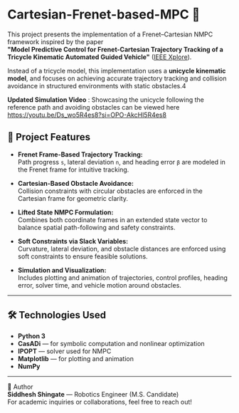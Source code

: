 # Cartesian-Frenet-based-MPC 🚗

This project presents the implementation of a Frenet–Cartesian NMPC framework inspired by the paper  
**"Model Predictive Control for Frenet-Cartesian Trajectory Tracking of a Tricycle Kinematic Automated Guided Vehicle"** ([IEEE Xplore](https://doi.org/10.1109/ICRA.2023.10802822)).

Instead of a tricycle model, this implementation uses a **unicycle kinematic model**, and focuses on achieving accurate trajectory tracking and collision avoidance in structured environments with static obstacles.4

**Updated Simulation Video** : Showcasing the unicycle following the reference path and avoiding obstacles can be viewed here https://youtu.be/Ds_wo5R4es8?si=OPO-AkcHl5R4es8

## 🚀 Project Features

- **Frenet Frame-Based Trajectory Tracking:**  
  Path progress `s`, lateral deviation `n`, and heading error `β` are modeled in the Frenet frame for intuitive tracking.

- **Cartesian-Based Obstacle Avoidance:**  
  Collision constraints with circular obstacles are enforced in the Cartesian frame for geometric clarity.

- **Lifted State NMPC Formulation:**  
  Combines both coordinate frames in an extended state vector to balance spatial path-following and safety constraints.

- **Soft Constraints via Slack Variables:**  
  Curvature, lateral deviation, and obstacle distances are enforced using soft constraints to ensure feasible solutions.

- **Simulation and Visualization:**  
  Includes plotting and animation of trajectories, control profiles, heading error, solver time, and vehicle motion around obstacles.

---

## 🛠 Technologies Used

- **Python 3**
- **CasADi** — for symbolic computation and nonlinear optimization
- **IPOPT** — solver used for NMPC
- **Matplotlib** — for plotting and animation
- **NumPy**

---

👤 Author  
**Siddhesh Shingate** — Robotics Engineer (M.S. Candidate)  
For academic inquiries or collaborations, feel free to reach out! 